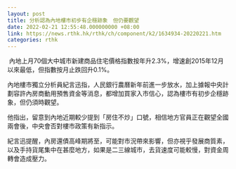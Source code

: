 ```yaml
---
layout: post
title: 分析認為內地樓市初步有企穩跡象　但仍要觀望
date: 2022-02-21 12:55:48.000000000 +08:00
link: https://news.rthk.hk/rthk/ch/component/k2/1634934-20220221.htm
categories: rthk
---
```


 內地上月70個大中城市新建商品住宅價格指數按年升2.3%，增速創2015年12月以來最低，但指數按月止跌回升0.1%。

內地樓市獨立分析員紀言迅指，人民銀行農曆新年前進一步放水，加上據報中央計劃容許內房商動用預售資金等消息，都增加買家入市信心，認為樓市有初步企穩跡象，但仍須時觀望。

他指出，留意到內地近期較少提到「房住不炒」口號，相信地方官員正在觀望全國兩會後，中央會否對樓市政策有新指示。

紀言迅提醒，內房還債高峰期將至，可能對市況帶來影響，但亦視乎發展商質素，以及手持貨尾集中在甚麼地方，如果是二三線城市，去貨速度可能較慢，對資金周轉會造成壓力。
